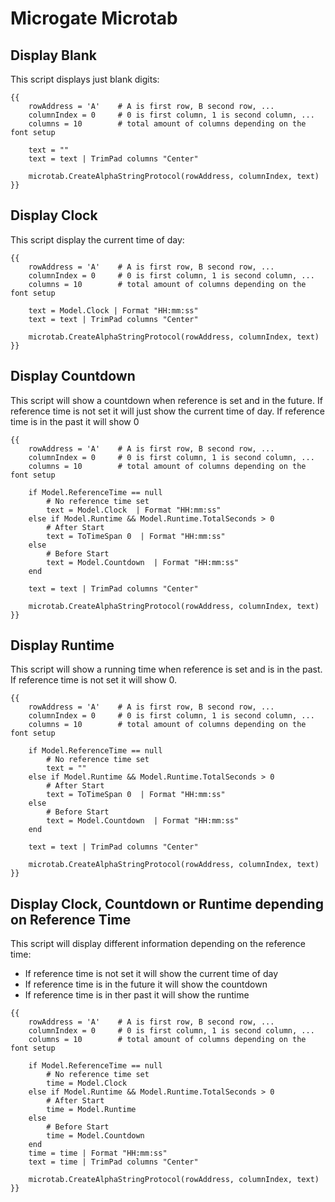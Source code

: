 # Microgate Microtab

## Display Blank

This script displays just blank digits:

```
{{ 
    rowAddress = 'A'    # A is first row, B second row, ...
    columnIndex = 0     # 0 is first column, 1 is second column, ...
    columns = 10        # total amount of columns depending on the font setup
    
    text = ""
    text = text | TrimPad columns "Center"

    microtab.CreateAlphaStringProtocol(rowAddress, columnIndex, text)
}}
```

## Display Clock

This script display the current time of day:

```
{{ 
    rowAddress = 'A'    # A is first row, B second row, ...
    columnIndex = 0     # 0 is first column, 1 is second column, ...
    columns = 10        # total amount of columns depending on the font setup
    
    text = Model.Clock | Format "HH:mm:ss"
    text = text | TrimPad columns "Center"

    microtab.CreateAlphaStringProtocol(rowAddress, columnIndex, text)
}}
```

## Display Countdown

This script will show a countdown when reference is set and in the future. If reference time is not set it will just show the current time of day. If reference time is in the past it will show 0

```
{{ 
    rowAddress = 'A'    # A is first row, B second row, ...
    columnIndex = 0     # 0 is first column, 1 is second column, ...
    columns = 10        # total amount of columns depending on the font setup

    if Model.ReferenceTime == null
        # No reference time set
        text = Model.Clock  | Format "HH:mm:ss"
    else if Model.Runtime && Model.Runtime.TotalSeconds > 0
        # After Start
        text = ToTimeSpan 0  | Format "HH:mm:ss"
    else
        # Before Start
        text = Model.Countdown  | Format "HH:mm:ss"
    end
 
    text = text | TrimPad columns "Center"  
   
    microtab.CreateAlphaStringProtocol(rowAddress, columnIndex, text)
}}
```

## Display Runtime

This script will show a running time when reference is set and is in the past. If reference time is not set it will show 0.

```
{{ 
    rowAddress = 'A'    # A is first row, B second row, ...
    columnIndex = 0     # 0 is first column, 1 is second column, ...
    columns = 10        # total amount of columns depending on the font setup

    if Model.ReferenceTime == null
        # No reference time set
        text = ""
    else if Model.Runtime && Model.Runtime.TotalSeconds > 0
        # After Start
        text = ToTimeSpan 0  | Format "HH:mm:ss"
    else
        # Before Start
        text = Model.Countdown  | Format "HH:mm:ss"
    end
 
    text = text | TrimPad columns "Center"  
   
    microtab.CreateAlphaStringProtocol(rowAddress, columnIndex, text)
}}
```

## Display Clock, Countdown or Runtime depending on Reference Time

This script will display different information depending on the reference time:

* If reference time is not set it will show the current time of day
* If reference time is in the future it will show the countdown
* If reference time is in ther past it will show the runtime&#x20;

```
{{ 
    rowAddress = 'A'    # A is first row, B second row, ...
    columnIndex = 0     # 0 is first column, 1 is second column, ...
    columns = 10        # total amount of columns depending on the font setup

    if Model.ReferenceTime == null
        # No reference time set
        time = Model.Clock
    else if Model.Runtime && Model.Runtime.TotalSeconds > 0
        # After Start
        time = Model.Runtime
    else
        # Before Start
        time = Model.Countdown
    end
    time = time | Format "HH:mm:ss"
    text = time | TrimPad columns "Center"  
   
    microtab.CreateAlphaStringProtocol(rowAddress, columnIndex, text)
}}
```
